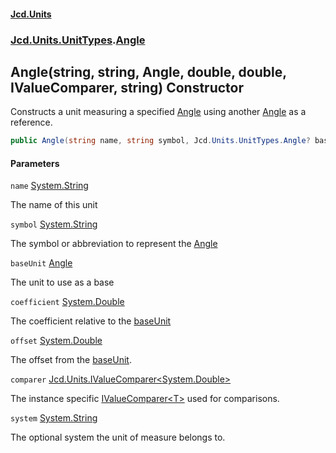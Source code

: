 #### [Jcd.Units](index 'index')
### [Jcd.Units.UnitTypes](Jcd.Units.UnitTypes 'Jcd.Units.UnitTypes').[Angle](Angle 'Jcd.Units.UnitTypes.Angle')

## Angle(string, string, Angle, double, double, IValueComparer<double>, string) Constructor

Constructs a unit measuring a specified [Angle](Angle 'Jcd.Units.UnitTypes.Angle') using another [Angle](Angle 'Jcd.Units.UnitTypes.Angle') as a reference.

```csharp
public Angle(string name, string symbol, Jcd.Units.UnitTypes.Angle? baseUnit=null, double coefficient=1.0, double offset=0.0, Jcd.Units.IValueComparer<double>? comparer=null, string system="");
```
#### Parameters

<a name='Jcd.Units.UnitTypes.Angle.Angle(string,string,Jcd.Units.UnitTypes.Angle,double,double,Jcd.Units.IValueComparer_double_,string).name'></a>

`name` [System.String](https://docs.microsoft.com/en-us/dotnet/api/System.String 'System.String')

The name of this unit

<a name='Jcd.Units.UnitTypes.Angle.Angle(string,string,Jcd.Units.UnitTypes.Angle,double,double,Jcd.Units.IValueComparer_double_,string).symbol'></a>

`symbol` [System.String](https://docs.microsoft.com/en-us/dotnet/api/System.String 'System.String')

The symbol or abbreviation to represent the [Angle](Angle 'Jcd.Units.UnitTypes.Angle')

<a name='Jcd.Units.UnitTypes.Angle.Angle(string,string,Jcd.Units.UnitTypes.Angle,double,double,Jcd.Units.IValueComparer_double_,string).baseUnit'></a>

`baseUnit` [Angle](Angle 'Jcd.Units.UnitTypes.Angle')

The unit to use as a base

<a name='Jcd.Units.UnitTypes.Angle.Angle(string,string,Jcd.Units.UnitTypes.Angle,double,double,Jcd.Units.IValueComparer_double_,string).coefficient'></a>

`coefficient` [System.Double](https://docs.microsoft.com/en-us/dotnet/api/System.Double 'System.Double')

The coefficient relative to the [baseUnit](Angle..ctor.4DYd5ecQ+mWxXymdHp3HZQ#Jcd.Units.UnitTypes.Angle.Angle(string,string,Jcd.Units.UnitTypes.Angle,double,double,Jcd.Units.IValueComparer_double_,string).baseUnit 'Jcd.Units.UnitTypes.Angle.Angle(string, string, Jcd.Units.UnitTypes.Angle, double, double, Jcd.Units.IValueComparer<double>, string).baseUnit')

<a name='Jcd.Units.UnitTypes.Angle.Angle(string,string,Jcd.Units.UnitTypes.Angle,double,double,Jcd.Units.IValueComparer_double_,string).offset'></a>

`offset` [System.Double](https://docs.microsoft.com/en-us/dotnet/api/System.Double 'System.Double')

The offset from the [baseUnit](Angle..ctor.4DYd5ecQ+mWxXymdHp3HZQ#Jcd.Units.UnitTypes.Angle.Angle(string,string,Jcd.Units.UnitTypes.Angle,double,double,Jcd.Units.IValueComparer_double_,string).baseUnit 'Jcd.Units.UnitTypes.Angle.Angle(string, string, Jcd.Units.UnitTypes.Angle, double, double, Jcd.Units.IValueComparer<double>, string).baseUnit').

<a name='Jcd.Units.UnitTypes.Angle.Angle(string,string,Jcd.Units.UnitTypes.Angle,double,double,Jcd.Units.IValueComparer_double_,string).comparer'></a>

`comparer` [Jcd.Units.IValueComparer&lt;](IValueComparer_T_ 'Jcd.Units.IValueComparer<T>')[System.Double](https://docs.microsoft.com/en-us/dotnet/api/System.Double 'System.Double')[&gt;](IValueComparer_T_ 'Jcd.Units.IValueComparer<T>')

The instance specific [IValueComparer&lt;T&gt;](IValueComparer_T_ 'Jcd.Units.IValueComparer<T>') used for comparisons.

<a name='Jcd.Units.UnitTypes.Angle.Angle(string,string,Jcd.Units.UnitTypes.Angle,double,double,Jcd.Units.IValueComparer_double_,string).system'></a>

`system` [System.String](https://docs.microsoft.com/en-us/dotnet/api/System.String 'System.String')

The optional system the unit of measure belongs to.